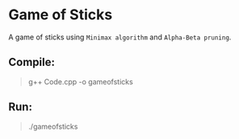 
# Game of Sticks

A game of sticks using `Minimax algorithm` and `Alpha-Beta pruning`.

## Compile:
> g++ Code.cpp -o gameofsticks

## Run:
> ./gameofsticks
